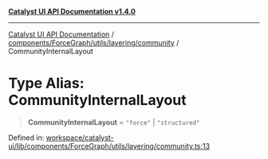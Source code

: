 [**Catalyst UI API Documentation v1.4.0**](../../../../../../README.md)

---

[Catalyst UI API Documentation](../../../../../../README.md) / [components/ForceGraph/utils/layering/community](../README.md) / CommunityInternalLayout

# Type Alias: CommunityInternalLayout

> **CommunityInternalLayout** = `"force"` \| `"structured"`

Defined in: [workspace/catalyst-ui/lib/components/ForceGraph/utils/layering/community.ts:13](https://github.com/TheBranchDriftCatalyst/catalyst-ui/blob/main/lib/components/ForceGraph/utils/layering/community.ts#L13)
